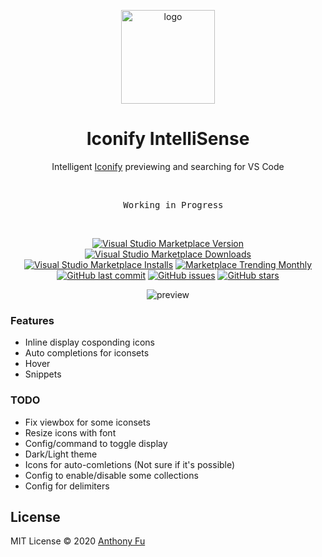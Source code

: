 <p align="center">
<img src="https://github.com/antfu/vscode-iconify/blob/master/res/logo.png" alt="logo" width="150"/>
</p>

<h1 align="center">Iconify IntelliSense</h1>
<p align="center">Intelligent <a href="https://iconify.design">Iconify</a> previewing and searching for VS Code</p>

<br>


<pre align="center">
  Working in Progress
</pre>


<br>

<p align="center">
<a href="https://marketplace.visualstudio.com/items?itemName=antfu.iconify" target="__blank"><img src="https://img.shields.io/visual-studio-marketplace/v/antfu.iconify.svg?color=blue&amp;label=VS%20Code%20Marketplace&logo=visual-studio-code" alt="Visual Studio Marketplace Version" /></a>
<a href="https://marketplace.visualstudio.com/items?itemName=antfu.iconify" target="__blank"><img src="https://img.shields.io/visual-studio-marketplace/d/antfu.iconify.svg?color=4bdbe3" alt="Visual Studio Marketplace Downloads" /></a>
<a href="https://marketplace.visualstudio.com/items?itemName=antfu.iconify" target="__blank"><img src="https://img.shields.io/visual-studio-marketplace/i/antfu.iconify.svg?color=63ba83" alt="Visual Studio Marketplace Installs" /></a>
<a href="https://marketplace.visualstudio.com/items?itemName=antfu.iconify" target="__blank"><img src="https://vsmarketplacebadge.apphb.com/trending-monthly/antfu.iconify.svg?color=a1b858" alt="Marketplace Trending Monthly" /></a>
<br/>
<a href="https://github.com/antfu/vscode-iconify" target="__blank"><img src="https://img.shields.io/github/last-commit/antfu/vscode-iconify.svg?color=c977be" alt="GitHub last commit" /></a>
<a href="https://github.com/antfu/vscode-iconify/issues" target="__blank"><img src="https://img.shields.io/github/issues/antfu/vscode-iconify.svg?color=a38eed" alt="GitHub issues" /></a>
<a href="https://github.com/antfu/vscode-iconify" target="__blank"><img alt="GitHub stars" src="https://img.shields.io/github/stars/antfu/vscode-iconify?style=social"></a>
</p>

<p align='center'>
  <img src="https://github.com/antfu/vscode-iconify/blob/master/screenshots/preview-1.png" alt='preview'>
</p>


### Features

- Inline display cosponding icons
- Auto completions for iconsets
- Hover
- Snippets

### TODO

- Fix viewbox for some iconsets
- Resize icons with font
- Config/command to toggle display
- Dark/Light theme
- Icons for auto-comletions (Not sure if it's possible)
- Config to enable/disable some collections
- Config for delimiters


## License

MIT License © 2020 [Anthony Fu](https://github.com/antfu)
